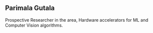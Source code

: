 ## Parimala Gutala

Prospective Researcher in the area, Hardware accelerators for ML and Computer Vision algorithms.




